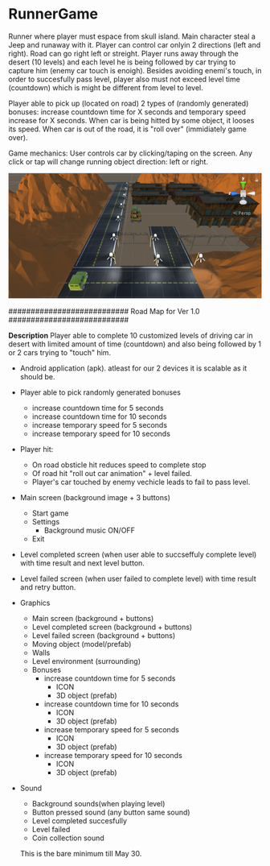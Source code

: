 # RunnerGame
Runner where player must espace from skull island. Main character steal a Jeep and runaway with it. Player can control car onlyin  2 directions (left and right). Road can go right left or streight. Player runs away through the desert (10 levels) and each level he is being followed by car trying to capture him (enemy car touch is enoigh). Besides avoiding enemi's touch, in order to succesfully pass level, player also must not exceed level time (countdown) which is might be different from level to level.

Player able to pick up (located on road) 2 types of (randomly generated) bonuses: increase countdown time for X seconds and temporary speed increase for X seconds.
When car is being hitted by some object, it looses its speed. When car is out of the road, it is "roll over" (immidiately game over).

Game mechanics:
User controls car by clicking/taping on the screen. Any click or tap will change running object direction: left or right.


![GitHub Logo](/media/mafia_image.PNG)

###########################   Road Map for Ver 1.0    ###########################

**Description** Player able to complete 10 customized levels of driving car in desert with limited amount of time (countdown) and also being followed by 1 or 2 cars trying to "touch" him.
- Android application (apk). atleast for our 2 devices it is scalable as it should be.
- Player able to pick randomly generated bonuses
  - increase countdown time for 5 seconds
  - increase countdown time for 10 seconds
  - increase temporary speed for 5 seconds
  - increase temporary speed for 10 seconds
- Player hit:
  - On road obsticle hit reduces speed to complete stop
  - Of road hit "roll out car animation" + level failed.
  - Player's car touched by enemy vechicle leads to fail to pass level.
- Main screen (background image + 3 buttons)
  - Start game
  - Settings
    - Background music ON/OFF
  - Exit
- Level completed screen (when user able to succseffuly complete level) with time result and next level button.
- Level failed screen (when user failed to complete level) with time result and retry button.
- Graphics
  - Main screen (background + buttons)
  - Level completed screen (background + buttons)
  - Level failed screen (background + buttons)
  - Moving object (model/prefab) 
  - Walls 
  - Level environment (surrounding)
  - Bonuses
    - increase countdown time for 5 seconds 
      - ICON
      - 3D object (prefab)
    - increase countdown time for 10 seconds
      - ICON
      - 3D object (prefab)
    - increase temporary speed for 5 seconds
      - ICON
      - 3D object (prefab)
    - increase temporary speed for 10 seconds
      - ICON
      - 3D object (prefab)
- Sound
  - Background sounds(when playing level)
  - Button pressed sound (any button same sound)
  - Level completed succesfully
  - Level failed
  - Coin collection sound
  
  This is the bare minimum till May 30.
